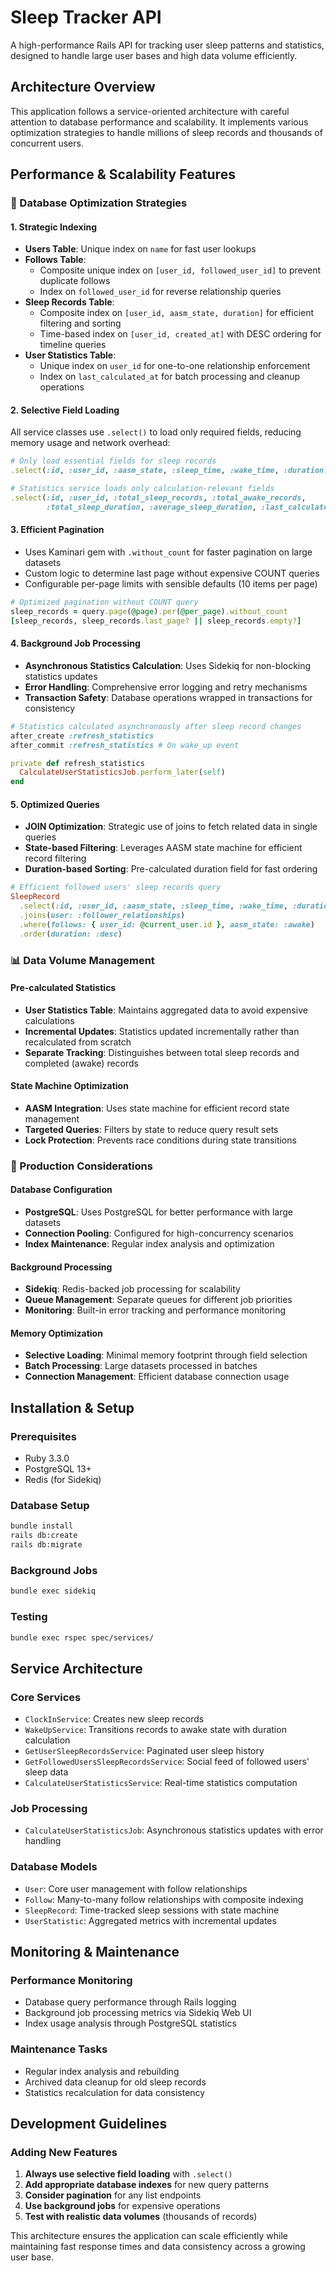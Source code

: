 # Sleep Tracker API

A high-performance Rails API for tracking user sleep patterns and statistics, designed to handle large user bases and high data volume efficiently.

## Architecture Overview

This application follows a service-oriented architecture with careful attention to database performance and scalability. It implements various optimization strategies to handle millions of sleep records and thousands of concurrent users.

## Performance & Scalability Features

### 🚀 Database Optimization Strategies

#### 1. Strategic Indexing
- **Users Table**: Unique index on `name` for fast user lookups
- **Follows Table**: 
  - Composite unique index on `[user_id, followed_user_id]` to prevent duplicate follows
  - Index on `followed_user_id` for reverse relationship queries
- **Sleep Records Table**:
  - Composite index on `[user_id, aasm_state, duration]` for efficient filtering and sorting
  - Time-based index on `[user_id, created_at]` with DESC ordering for timeline queries
- **User Statistics Table**:
  - Unique index on `user_id` for one-to-one relationship enforcement
  - Index on `last_calculated_at` for batch processing and cleanup operations

#### 2. Selective Field Loading
All service classes use `.select()` to load only required fields, reducing memory usage and network overhead:

```ruby
# Only load essential fields for sleep records
.select(:id, :user_id, :aasm_state, :sleep_time, :wake_time, :duration)

# Statistics service loads only calculation-relevant fields
.select(:id, :user_id, :total_sleep_records, :total_awake_records, 
        :total_sleep_duration, :average_sleep_duration, :last_calculated_at)
```

#### 3. Efficient Pagination
- Uses Kaminari gem with `.without_count` for faster pagination on large datasets
- Custom logic to determine last page without expensive COUNT queries
- Configurable per-page limits with sensible defaults (10 items per page)

```ruby
# Optimized pagination without COUNT query
sleep_records = query.page(@page).per(@per_page).without_count
[sleep_records, sleep_records.last_page? || sleep_records.empty?]
```

#### 4. Background Job Processing
- **Asynchronous Statistics Calculation**: Uses Sidekiq for non-blocking statistics updates
- **Error Handling**: Comprehensive error logging and retry mechanisms
- **Transaction Safety**: Database operations wrapped in transactions for consistency

```ruby
# Statistics calculated asynchronously after sleep record changes
after_create :refresh_statistics
after_commit :refresh_statistics # On wake_up event

private def refresh_statistics
  CalculateUserStatisticsJob.perform_later(self)
end
```

#### 5. Optimized Queries
- **JOIN Optimization**: Strategic use of joins to fetch related data in single queries
- **State-based Filtering**: Leverages AASM state machine for efficient record filtering
- **Duration-based Sorting**: Pre-calculated duration field for fast ordering

```ruby
# Efficient followed users' sleep records query
SleepRecord
  .select(:id, :user_id, :aasm_state, :sleep_time, :wake_time, :duration)
  .joins(user: :follower_relationships)
  .where(follows: { user_id: @current_user.id }, aasm_state: :awake)
  .order(duration: :desc)
```

### 📊 Data Volume Management

#### Pre-calculated Statistics
- **User Statistics Table**: Maintains aggregated data to avoid expensive calculations
- **Incremental Updates**: Statistics updated incrementally rather than recalculated from scratch
- **Separate Tracking**: Distinguishes between total sleep records and completed (awake) records

#### State Machine Optimization
- **AASM Integration**: Uses state machine for efficient record state management
- **Targeted Queries**: Filters by state to reduce query result sets
- **Lock Protection**: Prevents race conditions during state transitions

### 🔧 Production Considerations

#### Database Configuration
- **PostgreSQL**: Uses PostgreSQL for better performance with large datasets
- **Connection Pooling**: Configured for high-concurrency scenarios
- **Index Maintenance**: Regular index analysis and optimization

#### Background Processing
- **Sidekiq**: Redis-backed job processing for scalability
- **Queue Management**: Separate queues for different job priorities
- **Monitoring**: Built-in error tracking and performance monitoring

#### Memory Optimization
- **Selective Loading**: Minimal memory footprint through field selection
- **Batch Processing**: Large datasets processed in batches
- **Connection Management**: Efficient database connection usage

## Installation & Setup

### Prerequisites
- Ruby 3.3.0
- PostgreSQL 13+
- Redis (for Sidekiq)

### Database Setup
```bash
bundle install
rails db:create
rails db:migrate
```

### Background Jobs
```bash
bundle exec sidekiq
```

### Testing
```bash
bundle exec rspec spec/services/
```

## Service Architecture

### Core Services
- `ClockInService`: Creates new sleep records
- `WakeUpService`: Transitions records to awake state with duration calculation
- `GetUserSleepRecordsService`: Paginated user sleep history
- `GetFollowedUsersSleepRecordsService`: Social feed of followed users' sleep data
- `CalculateUserStatisticsService`: Real-time statistics computation

### Job Processing
- `CalculateUserStatisticsJob`: Asynchronous statistics updates with error handling

### Database Models
- `User`: Core user management with follow relationships
- `Follow`: Many-to-many follow relationships with composite indexing
- `SleepRecord`: Time-tracked sleep sessions with state machine
- `UserStatistic`: Aggregated metrics with incremental updates

## Monitoring & Maintenance

### Performance Monitoring
- Database query performance through Rails logging
- Background job processing metrics via Sidekiq Web UI
- Index usage analysis through PostgreSQL statistics

### Maintenance Tasks
- Regular index analysis and rebuilding
- Archived data cleanup for old sleep records
- Statistics recalculation for data consistency

## Development Guidelines

### Adding New Features
1. **Always use selective field loading** with `.select()`
2. **Add appropriate database indexes** for new query patterns
3. **Consider pagination** for any list endpoints
4. **Use background jobs** for expensive operations
5. **Test with realistic data volumes** (thousands of records)

This architecture ensures the application can scale efficiently while maintaining fast response times and data consistency across a growing user base.
